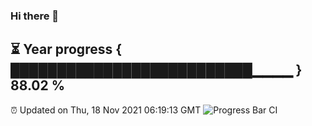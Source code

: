 ### Hi there 👋
⏳ Year progress { ██████████████████████████▁▁▁▁ } 88.02 %
---
⏰ Updated on Thu, 18 Nov 2021 06:19:13 GMT
![Progress Bar CI](https://github.com/liununu/liununu/workflows/Progress%20Bar%20CI/badge.svg)
